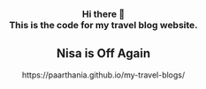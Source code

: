 <h3 align="center">
Hi there 🌸 <br>This is the code for my travel blog website.
</h3>

<h2 align="center">
Nisa is Off Again</h2> 

<div align="center">
https://paarthania.github.io/my-travel-blogs/</div>
